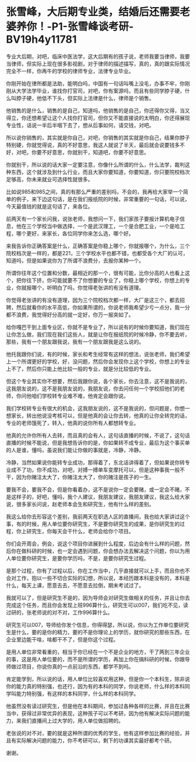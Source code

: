 # 张雪峰，大后期专业类，结婚后还需要老婆养你！-P1-张雪峰谈考研-BV19h4y11781

专业大后期，对吧，临床中医法学，这大后期有的孩子说，老师我要当律师，我要当律师，但实际上现在很多影视剧，对于律师的描述描写，真的，真的跟实际情况完全不一样，你再牛的学校的律师专业，法律专业毕业。

你刚开始在律所都是法助，能明白吗，中国有一句话叫嘴上没毛，办事不牢，你刚刚从大学法学毕业，谁找你打官司，对吧，你有案源吗，而且有些同学脖子硬，什么叫脖子硬，他低不下头，但实际上法律是什么，律师是个销售。

他销售的是什么，销售的是自己，知道吗，他销售的是自己，你还得你又得，当又得立，你还想希望让这个人找你打官司，但你又不能直接说的太明白，你还得展现专业性，话说一半后半咽下去了，想从后事如何，请交钱，对吧。

所以说你销售的，其实就是你自己，对吧，你销售的其实就是你自己，结果你脖子特别硬，你就觉得说，真的不好意思，我这人就说了半天，最后就会说要钱多不好，对吧，你要不好意思，你就别干，知道吧，你要不好意思。

你就别干，所以说的话大家一定要注意，你像什么所谓的什么，什么法学，裁判这种东西，这个就涉及到什么行业，而且大家你要知道，你要知道，你只要院校档次足够高，你未来就业可选择性就很多。

比如说985和985之间，真的有那么严重的差别吗，不会的，我再给大家举一个简单的例子，来下边这句话，是在我们报纸院的时候，非常重要的一句话，可以说，今天最值钱的就是这句话了，来各位。

前两天有一个家长问我，说张老师，我想问一下，我们家孩子要报计算机电子信息，他在三个学校当中做选择，一个是武汉理工，一个是合肥工业，一个是哈工程，哪个更好，来家长，各位同学你来怎么选，哪个好。

来我告诉你正确答案是什么，正确答案是你稳上哪个，你就报哪个，为什么，三个院校档次是一样的，都是221，三个学校水平也都不错，也都受各个大厂的认可，知道吗，但是如果说你为了所谓不浪费分，去报你某种一个。

所谓你往年这个位置和分数，最相近的那一个，很有可能，比你分高的人也看上这个，把你往下挤，你可能就要不了你想要的专业了，你稳上哪个学校，你想上的专业，你就报哪个，听明白了吗，你觉得老张讲的有没有道理。

你觉得老张讲的有没有道理，因为三个院校档次都一样，大厂是这三个，都去招聘，然后就看你的水平高低，你如果所谓的，你说老师我希望少亏一点分，我一分都不浪费，我觉得好分高的就一定好，你万一报突如了。

给你嘎巴干到上面专业区，你就不是专业了，所以说有的时候你要知道，我们现在让你怎么做，我们现在我们这些人，就是让你在报纸院的时候冷静，你不要去听，那些，我有一个朋友跟我说，我有一个朋友跟我是这么说的。

他托我跟你们说，有的时候，家长和考生经常有这样的想法，说张老师，我们希望上一个所谓更好的学校，好，没问题，然后你会发现你上这个学校，你想上的专业上不了，然后你只能上他比较一般的专业，就是分比较低的专业。

但这个专业其实你不想要，然后我跟你说，各个家长，你去注意，这不是我说的，这我朋友说的，这不是我朋友说的，我朋友说，你去问任何一个学校招他们的老师，你问他咱们学校转专业难不难，他肯定会跟你说。

我们学校转专业有很大的机会，这我朋友说的，这不是我说的，但问题是，你想一想家长，转出他说没考核可以，但是他真的会让你去转，他真的让你全转完的话，专业的老师饿死了，转入，他真的说你所有人都想转专业。

他真的允许你所有人去转，而且真的会有人，这句话直播的时候，不说了，这句话直播的时候不能说，但是我想告诉你的是，你如果转不成专业，最后为这个事买单的人是谁，懂吗，虽说我们能让你做的事就是，冷静，冷静。

冷静，当然如果说你能转专业成功，那得着了，东北话讲得着了，但如果说你转专业成不了功，你不成功，对吧，对搏一搏单车变摩托可以，但是这种事我一般不干，因为你赌注太大了，你赌注太大了，你的赌注是孩子的一生。

要我不会，要我不会，但是你看着办，这不是说你一定会要赌，或一定会不赌，不是这样子的，好吧，懂吗，我个人建议，我朋友建议，我朋友建议，我这么给大家说，很多家长问说，赵老师本会生和研究生，他有什么样的差别。

我这么给你去形容这个差别，我前两天在职选人区的直播间，我也给大家讲过这个事，有的时候，用人单位要你研究生，不是要你研究生的成果，是你研究生的过程，你上研究生，你每天会干什么，老师会给你个项目。

你们会开周会，例会，说这个项目你进展到什么程度，后边会有什么样的问题，然后你在做科研的时候，也一定会遇到问题，你会想办法去解决这个问题，你以为用人单位要你研究生，是要你学历吗，不是，是要你研究生过程。

是那个过程，你有了过程以后，你在工作当中，几乎直接就可以上手，而且你也不会对工作，抱以一些不切合实际的幻想，所以说，本经历跟本科是没有的，本科是什么，每天上课，愿意去去，不愿意去拉倒，期末考试过了。

我就可以了，但是研究生不是的，因为导师会对研究生做相关的任务，并且让你去完成这个任务，而且你会发现上班996算什么，研究生可以007，我们吃不见，读过研的，张老师说的对不对，工作996算什么。

研究生可以007，导师给你发个信息，你得得瑟，所以说，你以为工作单位要研究生是什么，要的是你的精力，要的不是你理论上的学历，就你研究的那些东西，在企业里边能干啥，啥都干不了，但是你这个过程。

是用人单位非常看重的，相当于你已经在一个不是企业的地方，干了两到三年企业的事，这是用人单位要的，而不是所谓的学历，再加上你在搞科研的时候，你跟导师做过项目，你说你真的一点前沿的东西，都学不到吗。

肯定能学到，所以说的话，用人单位比较喜欢用这种，但是你一个本科生，除非说你的能力真的特别强，也还行，因为有的本科的同学，你说老师，什么样的本科同学叫能力特别强，有这样的本科同学，什么样的本科同学。

他虽然没有读过研究生，但是他在本科期间，参加过各种各样的比赛，并且在比赛当中，获得过非常优异的表现，这种孩子可以不考研，因为他有解决实际问题的能力，来我们直播间上过大学的，用人单位做招聘的。

老张说的对不对，要的就是这种所谓的优秀的学生，他有这样参加比赛的经验，并且有实际解决问题的能力，你不考研可以，剩下的功课其实最好都考个研。

谢谢。